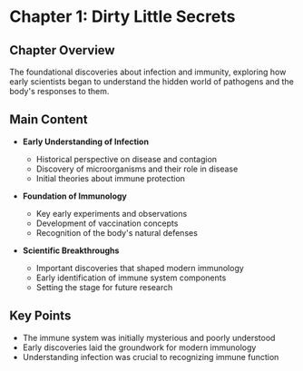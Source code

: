 # Chapter 1: Dirty Little Secrets

## Chapter Overview
The foundational discoveries about infection and immunity, exploring how early scientists began to understand the hidden world of pathogens and the body's responses to them.

## Main Content
- **Early Understanding of Infection**
  - Historical perspective on disease and contagion
  - Discovery of microorganisms and their role in disease
  - Initial theories about immune protection

- **Foundation of Immunology**
  - Key early experiments and observations
  - Development of vaccination concepts
  - Recognition of the body's natural defenses

- **Scientific Breakthroughs**
  - Important discoveries that shaped modern immunology
  - Early identification of immune system components
  - Setting the stage for future research

## Key Points
- The immune system was initially mysterious and poorly understood
- Early discoveries laid the groundwork for modern immunology
- Understanding infection was crucial to recognizing immune function
